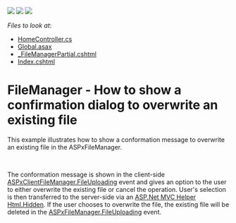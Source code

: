 <!-- default badges list -->
![](https://img.shields.io/endpoint?url=https://codecentral.devexpress.com/api/v1/VersionRange/128552457/13.1.6%2B)
[![](https://img.shields.io/badge/Open_in_DevExpress_Support_Center-FF7200?style=flat-square&logo=DevExpress&logoColor=white)](https://supportcenter.devexpress.com/ticket/details/E4880)
[![](https://img.shields.io/badge/📖_How_to_use_DevExpress_Examples-e9f6fc?style=flat-square)](https://docs.devexpress.com/GeneralInformation/403183)
<!-- default badges end -->
<!-- default file list -->
*Files to look at*:

* [HomeController.cs](./CS/S37186_MVC/Controllers/HomeController.cs)
* [Global.asax](./CS/S37186_MVC/Global.asax)
* [_FileManagerPartial.cshtml](./CS/S37186_MVC/Views/Home/_FileManagerPartial.cshtml)
* [Index.cshtml](./CS/S37186_MVC/Views/Home/Index.cshtml)
<!-- default file list end -->
# FileManager - How to show a confirmation dialog to overwrite an existing file


<p>This example illustrates how to show a conformation message to overwrite an existing file in the ASPxFileManager. </p><br />
<p>The conformation message is shown in the client-side <a href="http://documentation.devexpress.com/#AspNet/DevExpressWebASPxFileManagerScriptsASPxClientFileManager_FileUploadingtopic"><u>ASPxClientFileManager.FileUploading</u></a> event and gives an option to the user to either overwrite the existing file or cancel the operation. User's selection is then transferred to the server-side via an <a href="http://msdn.microsoft.com/en-us/library/dd492508(v=vs.100).aspx"><u>ASP.Net MVC Helper Html.Hidden</u></a>. If the user chooses to overwrite the file, the existing file will be deleted in the <a href="http://documentation.devexpress.com/#AspNet/DevExpressWebASPxFileManagerASPxFileManager_FileUploadingtopic"><u>ASPxFileManager.FileUploading</u></a> event. </p>

<br/>


